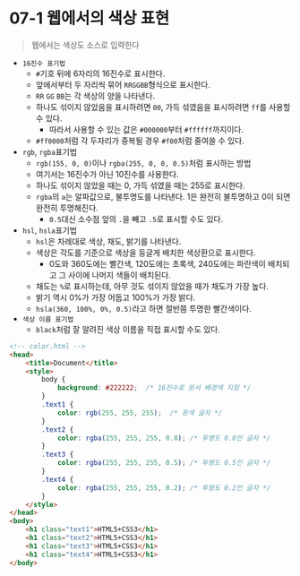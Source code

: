 # 07-1 웹에서의 색상 표현

> 웹에서는 색상도 소스로 입력한다

- `16진수 표기법`
  - `#`기호 뒤에 6자리의 16진수로 표시한다.
  - 앞에서부터 두 자리씩 묶어 `RRGGBB`형식으로 표시한다.
  -  `RR` `GG` `BB`는 각 색상의 양을 나타낸다.
  - 하나도 섞이지 않았음을 표시하려면 `00`, 가득 섞였음을 표시하려면 `ff`를 사용할 수 있다.
    - 따라서 사용할 수 있는 값은 `#000000`부터 `#ffffff`까지이다.
  - `#ff0000`처럼 각 두자리가 중복될 경우 `#f00`처럼 줄여쓸 수 있다.
- `rgb`, `rgba`표기법
  - `rgb(155, 0, 0)`이나 `rgba(255, 0, 0, 0.5)`처럼 표시하는 방법
  - 여기서는 16진수가 아닌 10진수를 사용한다.
  - 하나도 섞이지 않았을 때는 0, 가득 섞였을 때는 255로 표시한다.
  - `rgba`의 `a`는 알파값으로, 불투명도를 나타낸다. 1은 완전히 불투명하고 0이 되면 완전히 투명해진다.
    - `0.5`대신 소수점 앞의 `.`을 빼고 `.5`로 표시할 수도 있다.
- `hsl`, `hsla`표기법
  - `hsl`은 차례대로 색상, 채도, 밝기를 나타낸다.
  - 색상은 각도를 기준으로 색상을 둥글게 배치한 색상환으로 표시한다.
    - 0도와 360도에는 빨간색, 120도에는 초록색, 240도에는 파란색이 배치되고 그 사이에 나머지 색들이 배치된다.
  - 채도는 `%`로 표시하는데, 아무 것도 섞이지 않았을 때가 채도가 가장 높다.
  - 밝기 역시 0%가 가장 어둡고 100%가 가장 밝다.
  - `hsla(360, 100%, 0%, 0.5)`라고 하면 절반쯤 투명한 빨간색이다.
- `색상 이름 표기법`
  - `black`처럼 잘 알려진 색상 이름을 직접 표시할 수도 있다. 

```html
<!-- color.html -->
<head>
    <title>Document</title>
    <style>
        body {   
            background: #222222;  /* 16진수로 문서 배경색 지정 */
        }
        .text1 {
            color: rgb(255, 255, 255);  /* 흰색 글자 */
        }
        .text2 {
            color: rgba(255, 255, 255, 0.8); /* 투명도 0.8인 글자 */
        }
        .text3 {
            color: rgba(255, 255, 255, 0.5); /* 투명도 0.5인 글자 */
        }
        .text4 {
            color: rgba(255, 255, 255, 0.2); /* 투명도 0.2인 글자 */
        }
    </style>
</head>
<body>
    <h1 class="text1">HTML5+CSS3</h1>
    <h1 class="text2">HTML5+CSS3</h1>
    <h1 class="text3">HTML5+CSS3</h1>
    <h1 class="text4">HTML5+CSS3</h1>
</body>
```



